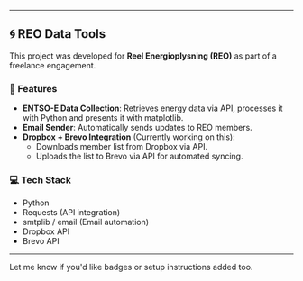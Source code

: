 
---

## 🌀 REO Data Tools

This project was developed for **Reel Energioplysning (REO)** as part of a freelance engagement.

### 🔧 Features
- **ENTSO-E Data Collection**: Retrieves energy data via API, processes it with Python and presents it with matplotlib.
- **Email Sender**: Automatically sends updates to REO members.
- **Dropbox + Brevo Integration** (Currently working on this): 
  - Downloads member list from Dropbox via API.
  - Uploads the list to Brevo via API for automated syncing.

### 💻 Tech Stack
- Python
- Requests (API integration)
- smtplib / email (Email automation)
- Dropbox API
- Brevo API

---

Let me know if you'd like badges or setup instructions added too.
